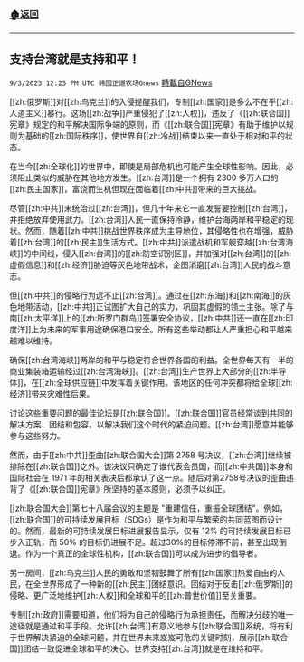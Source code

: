 ###  [:house:返回](README.md)
---


## 支持台湾就是支持和平！
`9/3/2023 12:23 PM UTC 韩国正道农场Gnews` [轉載自GNews](https://gnews.org/articles/1638906)


  

[[zh:俄罗斯]]对[[zh:乌克兰]]的入侵提醒我们，专制[[zh:国家]]是多么不在乎[[zh:人道主义]]暴行。这场[[zh:战争]]严重侵犯了[[zh:人权]]，违反了《[[zh:联合国]]宪章》规定的和平解决国际争端的原则，而《[[zh:联合国]]宪章》有助于维护以规则为基础的[[zh:国际秩序]]，使世界自[[zh:冷战]]结束以来一直处于相对和平的状态。

在当今[[zh:全球化]]的世界中，即使是局部危机也可能产生全球性影响。因此，必须阻止类似的威胁在其他地方发生。[[zh:台湾]]是一个拥有 2300 多万人口的[[zh:民主国家]]，富饶而生机但现在面临着[[zh:中共]]带来的巨大挑战。

尽管[[zh:中共]]未统治过[[zh:台湾]]，但几十年来它一直发誓要控制[[zh:台湾]]，并拒绝放弃使用武力。[[zh:台湾]]人民一直保持冷静，维护台海两岸和平稳定的现状。然而，随着[[zh:中共]]挑战世界秩序成为主导地位，其侵略性也在增强，威胁着[[zh:台湾]]的[[zh:民主]]生活方式。[[zh:中共]]派遣战机和军舰穿越[[zh:台湾海峡]]的中间线，侵入[[zh:台湾]]的[[zh:防空识别区]]，并加强对[[zh:台湾]]的[[zh:虚假信息]]和[[zh:经济]]胁迫等灰色地带战术，企图消磨[[zh:台湾]]人民的战斗意志。

  

但[[zh:中共]]的侵略行为远不止[[zh:台湾]]。通过在[[zh:东海]]和[[zh:南海]]的灰色地带活动，[[zh:中共]]正试图扩大自己的实力，巩固其虚假的领土主张。除了与南[[zh:太平洋]]上的[[zh:所罗门群岛]]签署安全协议，[[zh:中共]]还一直在[[zh:印度洋]]上为未来的军事用途确保港口安全。所有这些举动都让人严重担心和平越来越难以维持。

确保[[zh:台湾海峡]]两岸的和平与稳定符合世界各国的利益。全世界每天有一半的商业集装箱运输经过[[zh:台湾海峡]]。[[zh:台湾]]生产世界上大部分的[[zh:半导体]]，在[[zh:全球供应链]]中发挥着关键作用。该地区的任何冲突都将给全球[[zh:经济]]带来灾难性后果。

讨论这些重要问题的最佳论坛是[[zh:联合国]]。[[zh:联合国]]官员经常谈到共同的解决方案、团结和包容，以解决我们这个时代的紧迫问题。[[zh:台湾]]愿意并能够参与这些努力。

然而，由于[[zh:中共]]歪曲[[zh:联合国大会]]第 2758 号决议，[[zh:台湾]]继续被排除在[[zh:联合国]]之外。该决议只确定了谁代表会员国，而[[zh:中共国]]本身和国际社会在 1971 年的相关表决后都承认了这一点。随后对第2758号决议的歪曲违背了《[[zh:联合国]]宪章》所坚持的基本原则，必须予以纠正。

[[zh:联合国大会]]第七十八届会议的主题是 "重建信任，重振全球团结"。例如，[[zh:联合国]]的可持续发展目标（SDGs）是作为和平与繁荣的共同蓝图而设计的。然而，最新的可持续发展目标进展报告显示，仅有 12% 的可持续发展目标已步入正轨，而 50% 的目标仍进展不足。超过30%的目标停滞不前，甚至出现倒退。作为一个真正的全球性机构，[[zh:联合国]]可以成为进步的倡导者。

  

另一房间，[[zh:乌克兰]]人民的勇敢和坚韧鼓舞了所有[[zh:国家]]热爱自由的人民，在全世界形成了一种新的[[zh:民主]]团结意识。团结对于反击[[zh:俄罗斯]]的侵略、更广泛地维护[[zh:人权]]和全球和平的[[zh:普世价值]]至关重要。

专制[[zh:政府]]需要知道，他们将为自己的侵略行为承担责任，而解决分歧的唯一途径就是通过和平手段。允许[[zh:台湾]]有意义地参与[[zh:联合国]]系统，将有利于世界解决紧迫的全球问题，并在世界未来岌岌可危的关键时刻，展示[[zh:联合国]]团结一致促进全球和平的决心。世界支持[[zh:台湾]]就是在维持和平。
